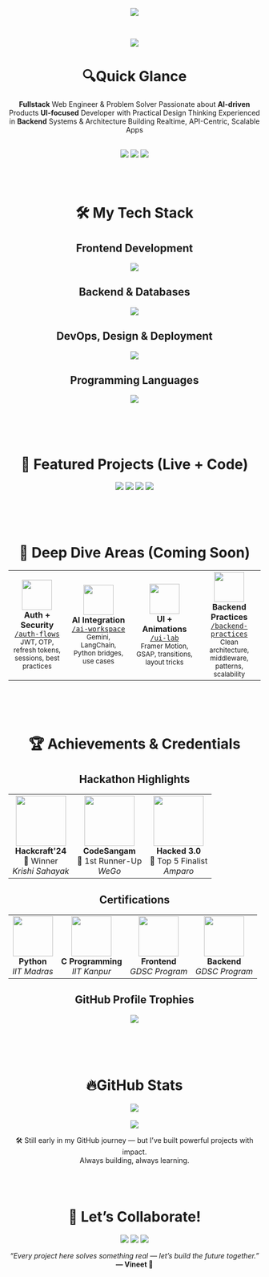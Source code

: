 
<p align="center">
  <img src="https://readme-typing-svg.herokuapp.com?font=Fira+Code&size=24&duration=2000&color=38BDF8&repeat=false&center=true&vCenter=true&multiline=true&width=800&height=100&lines=Hey%2C+I'm+Vineet+Kumar+Sahu%F0%9F%91%8B;Full-stack+Web+Engineer+%7C+AI+%7CBackend+%7C+Frontend+;I+build+useful+things+with+cool+tech!" />
</p>

<br/>


<p align="center">
  <img src="https://capsule-render.vercel.app/api?type=waving&height=200&text=Welcome%20to%20My%20Dev%20Space&fontAlign=50&fontSize=65&fontColor=ffffff&descAlign=50&color=gradient" />
</p>




<h1 align="center">🔍Quick Glance</h1>

<div align="center">
  <b>Fullstack</b> Web Engineer & Problem Solver  
  Passionate about <b>AI-driven</b> Products  
  <b>UI-focused</b> Developer with Practical Design Thinking  
  Experienced in <b>Backend</b> Systems & Architecture  
  Building Realtime, API-Centric, Scalable Apps
</div>
<br/>

<p align="center">
  <a href="https://portfolio-krishnavineets-projects.vercel.app"><img src="https://img.shields.io/badge/Portfolio-View-dark?style=for-the-badge&logo=vercel" /></a>
  <a href="https://linkedin.com/in/vineet-kumar-sahu"><img src="https://img.shields.io/badge/LinkedIn-Connect-blue?style=for-the-badge&logo=linkedin" /></a>
  <a href="mailto:itsvineetsahu@gmail.com"><img src="https://img.shields.io/badge/Gmail-Email-red?style=for-the-badge&logo=gmail" /></a>
</p>
<br/>
<br/>
 
<h1 align="center">🛠️ My Tech Stack</h1>

<h2 align="center">Frontend Development</h2>
<p align="center">
  <img src="https://skillicons.dev/icons?i=html,css,js,ts,react,nextjs,bootstrap,tailwind" />
</p>


<h2 align="center">Backend & Databases</h2>
<p align="center">
  <img src="https://skillicons.dev/icons?i=nodejs,express,mongodb,postgres,prisma,bun,firebase,appwrite" />
</p>



<h2 align="center">DevOps, Design & Deployment</h2>
<p align="center">
  <img src="https://skillicons.dev/icons?i=git,github,vscode,postman,vercel,vite,wordpress,figma" />
</p>


<h2 align="center">Programming Languages</h2>
<p align="center">
  <img src="https://skillicons.dev/icons?i=js,ts,py,c,cpp,java,r" />
</p>
<br/>
<br/>
<br/>

<h1 align="center">🌟 Featured Projects (Live + Code)</h1>
<p align="center">
  <a href="https://github.com/Krishna-Vineet/WeGo"><img src="https://github-readme-stats.vercel.app/api/pin/?username=Krishna-Vineet&repo=WeGo&theme=dark" /></a>
  <a href="https://github.com/Krishna-Vineet/Amparo"><img src="https://github-readme-stats.vercel.app/api/pin/?username=Krishna-Vineet&repo=Amparo&theme=dark" /></a>
  <a href="https://github.com/Krishna-Vineet/Blogit"><img src="https://github-readme-stats.vercel.app/api/pin/?username=Krishna-Vineet&repo=Blogit&theme=dark" /></a>
  <a href="https://github.com/Krishna-Vineet/Krishi_Sahayak"><img src="https://github-readme-stats.vercel.app/api/pin/?username=Krishna-Vineet&repo=Krishi_Sahayak&theme=dark" /></a>
</p>
<br/>
<br/>
<br/>

<h1 align="center">🧠 Deep Dive Areas (Coming Soon)</h1>

<div align="center">

<table>
  <tr>
    <td align="center" width="250">
      <img src="https://img.icons8.com/color/96/privacy.png" width="60" /><br/>
      <strong>Auth + Security</strong><br/>
      <a href="https://github.com/Krishna-Vineet/Krishna-Vineet/blob/main/auth-flows/README.md"><code>/auth-flows</code></a><br/>
      <sub>JWT, OTP, refresh tokens, sessions, best practices</sub>
    </td>
    <td align="center" width="250">
      <img src="https://img.icons8.com/color/96/artificial-intelligence.png" width="60" /><br/>
      <strong>AI Integration</strong><br/>
      <a href="https://github.com/Krishna-Vineet/Krishna-Vineet/blob/main/ai-workspace/README.md"><code>/ai-workspace</code></a><br/>
      <sub>Gemini, LangChain, Python bridges, use cases</sub>
    </td>
    <td align="center" width="250">
      <img src="https://img.icons8.com/color/96/animation.png" width="60" /><br/>
      <strong>UI + Animations</strong><br/>
      <a href="https://github.com/Krishna-Vineet/Krishna-Vineet/blob/main/ui-lab/README.md"><code>/ui-lab</code></a><br/>
      <sub>Framer Motion, GSAP, transitions, layout tricks</sub>
    </td>
    <td align="center" width="250">
      <img src="https://img.icons8.com/color/96/server.png" width="60" /><br/>
      <strong>Backend Practices</strong><br/>
      <a href="https://github.com/Krishna-Vineet/Krishna-Vineet/blob/main/backend-practices/README.md"><code>/backend-practices</code></a><br/>
      <sub>Clean architecture, middleware, patterns, scalability</sub>
    </td>

  </tr>
</table>

</div>
<br/>
<br/>
<br/>

<h1 align="center">🏆 Achievements & Credentials</h1>

<h2 align="center">Hackathon Highlights</h2>
<div align="center">

<table>
  <tr>
    <td align="center">
      <img src="https://img.icons8.com/?size=100&id=bhf9SajoXWox&format=png" width="100" /><br/>
      <strong>Hackcraft'24</strong><br/>
      🥇 Winner<br/>
      <em>Krishi Sahayak</em>
    </td>
    <td align="center">
      <img src="https://img.icons8.com/color/96/project.png" width="100" /><br/>
      <strong>CodeSangam</strong><br/>
      🥈 1st Runner-Up<br/>
      <em>WeGo</em>
    </td>
    <td align="center">
      <img src="https://img.icons8.com/color/96/shield.png" width="100" /><br/>
      <strong>Hacked 3.0</strong><br/>
      🏅 Top 5 Finalist<br/>
      <em>Amparo</em>
    </td>
  </tr>
</table>

</div>


<h2 align="center">Certifications</h2>
<div align="center">

<table>
  <tr>
    <td align="center">
      <img src="https://img.icons8.com/color/96/python.png" width="80" /><br/>
      <strong>Python</strong><br/>
      <em>IIT Madras</em>
    </td>
    <td align="center">
      <img src="https://img.icons8.com/color/96/c-programming.png" width="80" /><br/>
      <strong>C Programming</strong><br/>
      <em>IIT Kanpur</em>
    </td>
    <td align="center">
      <img src="https://img.icons8.com/?size=100&id=1sMNUHUoy8pP&format=png" width="80" /><br/>
      <strong>Frontend</strong><br/>
      <em>GDSC Program</em>
    </td>
    <td align="center">
      <img src="https://img.icons8.com/?size=100&id=pN6OEEOQEsTo&format=png" width="80" /><br/>
      <strong fontcolor=white>Backend</strong><br/>
      <em>GDSC Program</em>
    </td>
  </tr>
</table>

</div>

<h2 align="center">GitHub Profile Trophies</h2>
<div align="center">

  <img src="https://github-profile-trophy.vercel.app/?username=Krishna-Vineet&theme=onedark&no-bg=true&column=3&margin-w=15&title=Followers,Commit,Repositories" />

</div>
<br/>
<br/>
<br/>
<br/>

<h1 align="center">🔥GitHub Stats</h1>

<div align="center">
  <img src="https://github-readme-streak-stats.herokuapp.com/?user=Krishna-Vineet&theme=dark&date_format=j%20M%5B%20Y%5D" />
  <br/><br/>
  <img src="https://github-readme-stats.vercel.app/api/top-langs/?username=Krishna-Vineet&layout=compact&theme=dark" />

</div>

  <p align="center">
    🛠️ Still early in my GitHub journey — but I’ve built powerful projects with impact.<br>
    Always building, always learning.
  </p>
<br/>
<br/>

<h1 align="center">🤝 Let’s Collaborate!</h1>

<p align="center">
  <a href="https://portfolio-krishnavineets-projects.vercel.app"><img src="https://img.shields.io/badge/Portfolio-View-dark?style=for-the-badge&logo=vercel" /></a>
  <a href="https://linkedin.com/in/vineet-kumar-sahu"><img src="https://img.shields.io/badge/LinkedIn-Connect-blue?style=for-the-badge&logo=linkedin-white&logoColor=fff" /></a>
  <a href="mailto:itsvineetsahu@gmail.com"><img src="https://img.shields.io/badge/Gmail-Email-red?style=for-the-badge&logo=gmail" /></a>
</p>


<p align="center">
  <i>“Every project here solves something real — let’s build the future together.”</i><br/>
  <strong>— Vineet 🚀</strong>
</p>
